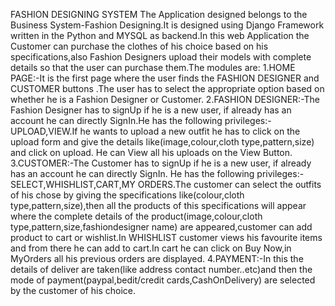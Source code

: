 FASHION DESIGNING SYSTEM
The Application designed belongs to the Business System-Fashion Designing.It is designed using Django Framework written in the Python and MYSQL as backend.In this web Application the Customer can purchase the clothes of his choice based on his specifications,also Fashion Designers upload their models with complete details so that the user can purchase them.The modules are:
1.HOME PAGE:-It is the first page where the user finds the FASHION DESIGNER and CUSTOMER buttons .The user has to select the appropriate option based on whether he is a Fashion Designer or Customer.
2.FASHION DESIGNER:-The Fashion Designer has to signUp if he is a new user, if already has an account he can directly SignIn.He has the following privileges:-UPLOAD,VIEW.If he wants to upload a new outfit he has to click on the upload form and give the details like(image,colour,cloth type,pattern,size) and click on upload. He can View all his uploads on the View Button.
3.CUSTOMER:-The Customer has to signUp if he is a new user, if already has an account he can directly SignIn. He has the following privileges:-SELECT,WHISHLIST,CART,MY ORDERS.The customer can select the outfits of his chose by giving the specifications like(colour,cloth type,pattern,size),then all the products of this specifications will appear where the complete details of the product(image,colour,cloth type,pattern,size,fashiondesigner name) are appeared,customer can add product to cart or wishlist.In WHISHLIST customer views his favourite items and from there he can add to cart.In cart he can click on Buy Now,in MyOrders all his previous orders are displayed.
4.PAYMENT:-In this the details of deliver are taken(like address contact number..etc)and then the mode of payment(paypal,bedit/credit cards,CashOnDelivery) are selected by the customer of his choice.
